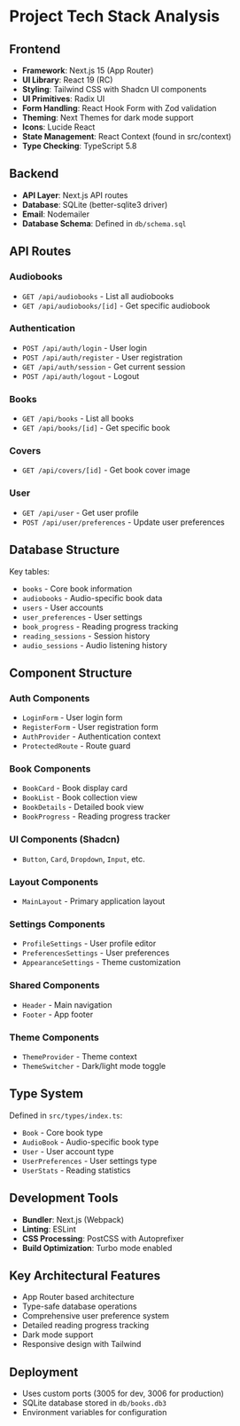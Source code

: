 # Project Tech Stack Analysis

## Frontend

-   **Framework**: Next.js 15 (App Router)
-   **UI Library**: React 19 (RC)
-   **Styling**: Tailwind CSS with Shadcn UI components
-   **UI Primitives**: Radix UI
-   **Form Handling**: React Hook Form with Zod validation
-   **Theming**: Next Themes for dark mode support
-   **Icons**: Lucide React
-   **State Management**: React Context (found in src/context)
-   **Type Checking**: TypeScript 5.8

## Backend

-   **API Layer**: Next.js API routes
-   **Database**: SQLite (better-sqlite3 driver)
-   **Email**: Nodemailer
-   **Database Schema**: Defined in `db/schema.sql`

## API Routes

### Audiobooks

-   `GET /api/audiobooks` - List all audiobooks
-   `GET /api/audiobooks/[id]` - Get specific audiobook

### Authentication

-   `POST /api/auth/login` - User login
-   `POST /api/auth/register` - User registration
-   `GET /api/auth/session` - Get current session
-   `POST /api/auth/logout` - Logout

### Books

-   `GET /api/books` - List all books
-   `GET /api/books/[id]` - Get specific book

### Covers

-   `GET /api/covers/[id]` - Get book cover image

### User

-   `GET /api/user` - Get user profile
-   `POST /api/user/preferences` - Update user preferences

## Database Structure

Key tables:

-   `books` - Core book information
-   `audiobooks` - Audio-specific book data
-   `users` - User accounts
-   `user_preferences` - User settings
-   `book_progress` - Reading progress tracking
-   `reading_sessions` - Session history
-   `audio_sessions` - Audio listening history

## Component Structure

### Auth Components

-   `LoginForm` - User login form
-   `RegisterForm` - User registration form
-   `AuthProvider` - Authentication context
-   `ProtectedRoute` - Route guard

### Book Components

-   `BookCard` - Book display card
-   `BookList` - Book collection view
-   `BookDetails` - Detailed book view
-   `BookProgress` - Reading progress tracker

### UI Components (Shadcn)

-   `Button`, `Card`, `Dropdown`, `Input`, etc.

### Layout Components

-   `MainLayout` - Primary application layout

### Settings Components

-   `ProfileSettings` - User profile editor
-   `PreferencesSettings` - User preferences
-   `AppearanceSettings` - Theme customization

### Shared Components

-   `Header` - Main navigation
-   `Footer` - App footer

### Theme Components

-   `ThemeProvider` - Theme context
-   `ThemeSwitcher` - Dark/light mode toggle

## Type System

Defined in `src/types/index.ts`:

-   `Book` - Core book type
-   `AudioBook` - Audio-specific book type
-   `User` - User account type
-   `UserPreferences` - User settings type
-   `UserStats` - Reading statistics

## Development Tools

-   **Bundler**: Next.js (Webpack)
-   **Linting**: ESLint
-   **CSS Processing**: PostCSS with Autoprefixer
-   **Build Optimization**: Turbo mode enabled

## Key Architectural Features

-   App Router based architecture
-   Type-safe database operations
-   Comprehensive user preference system
-   Detailed reading progress tracking
-   Dark mode support
-   Responsive design with Tailwind

## Deployment

-   Uses custom ports (3005 for dev, 3006 for production)
-   SQLite database stored in `db/books.db3`
-   Environment variables for configuration
